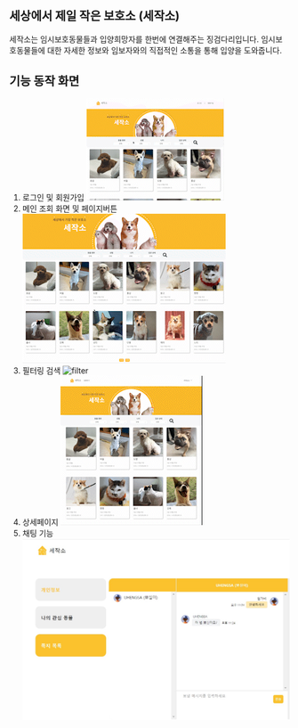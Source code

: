 ## 세상에서 제일 작은 보호소 (세작소)

세작소는 임시보호동물들과 입양희망자를 한번에 연결해주는 징검다리입니다.
임시보호동물들에 대한 자세한 정보와 임보자와의 직접적인 소통을 통해 입양을 도와줍니다.

## 기능 동작 화면

1. 로그인 및 회원가입
   ![login](./image/%EB%A1%9C%EA%B7%B8%EC%9D%B8_%EB%B0%8F_%ED%9A%8C%EC%9B%90%EA%B0%80%EC%9E%85.gif)
2. 메인 조회 화면 및 페이지버튼
   ![list](./image/%ED%8E%98%EC%9D%B4%EC%A7%80_%EB%B2%84%ED%8A%BC.gif)
3. 필터링 검색
   ![filter](./image/%ED%95%84%ED%84%B0%EB%A7%81.gif)
4. 상세페이지
   ![detail](./image/%EC%83%81%EC%84%B8%ED%8E%98%EC%9D%B4%EC%A7%80.gif)
5. 채팅 기능
   ![chat](./image/%EC%B1%84%ED%8C%85.jpeg)
